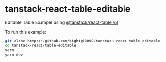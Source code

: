 # tanstack-react-table-editable

Editable Table Example using [@tanstack/react-table v8](https://tanstack.com/table/v8)

To run this example:

```bash
git clone https://github.com/bightg30098/tanstack-react-table-editable.git
cd tanstack-react-table-editable
yarn
yarn dev
```
